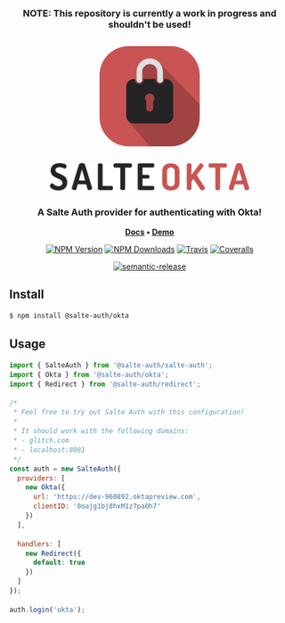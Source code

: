 <h3 align="center">
	NOTE: This repository is currently a work in progress and shouldn't be used!
</h3>

<h2 align="center">
  <div>
    <a href="https://github.com/salte-auth/okta">
      <img height="180px" src="https://raw.githubusercontent.com/salte-auth/logos/master/images/logo.svg?sanitize=true">
      <br>
      <br>
      <img height="50px" src="https://raw.githubusercontent.com/salte-auth/logos/master/images/%40salte-auth/okta.svg?sanitize=true">
    </a>
  </div>
</h2>

<h3 align="center">
	A Salte Auth provider for authenticating with Okta!
</h3>

<p align="center">
	<strong>
		<a href="https://salte-auth.github.io/salte-auth">Docs</a>
		•
		<a href="https://salte-auth-demo.glitch.me">Demo</a>
	</strong>
</p>

<div align="center">

  [![NPM Version][npm-version-image]][npm-url]
  [![NPM Downloads][npm-downloads-image]][npm-url]
  [![Travis][travis-ci-image]][travis-ci-url]
  [![Coveralls][coveralls-image]][coveralls-url]

  [![semantic-release][semantic-release-image]][semantic-release-url]

</div>

## Install

```sh
$ npm install @salte-auth/okta
```

## Usage

```js
import { SalteAuth } from '@salte-auth/salte-auth';
import { Okta } from '@salte-auth/okta';
import { Redirect } from '@salte-auth/redirect';

/* 
 * Feel free to try out Salte Auth with this configuration!
 * 
 * It should work with the following domains:
 * - glitch.com
 * - localhost:8081
 */
const auth = new SalteAuth({
  providers: [
    new Okta({
      url: 'https://dev-960892.oktapreview.com',
      clientID: '0oajg1bj8hxM1z7pa0h7'
    })
  ],

  handlers: [
    new Redirect({
      default: true
    })
  ]
});

auth.login('okta');
```

[npm-version-image]: https://img.shields.io/npm/v/@salte-auth/okta.svg?style=flat
[npm-downloads-image]: https://img.shields.io/npm/dm/@salte-auth/okta.svg?style=flat
[npm-url]: https://npmjs.org/package/@salte-auth/okta

[travis-ci-image]: https://img.shields.io/travis/com/salte-auth/okta/master.svg?style=flat
[travis-ci-url]: https://travis-ci.com/salte-auth/okta

[coveralls-image]: https://img.shields.io/coveralls/salte-auth/okta/master.svg
[coveralls-url]: https://coveralls.io/github/salte-auth/okta?branch=master

[commitizen-image]: https://img.shields.io/badge/commitizen-friendly-brightgreen.svg
[commitizen-url]: https://commitizen.github.io/cz-cli/

[semantic-release-url]: https://github.com/semantic-release/semantic-release
[semantic-release-image]: https://img.shields.io/badge/%20%20%F0%9F%93%A6%F0%9F%9A%80-semantic--release-e10079.svg
